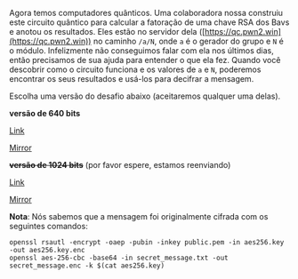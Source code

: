 
Agora temos computadores quânticos. Uma colaboradora nossa construiu este circuito quântico para calcular a fatoração de uma chave RSA dos Bavs
e anotou os resultados. Eles estão no servidor dela ([https://qc.pwn2.win](https://qc.pwn2.win)) no caminho `/a/N`, onde `a` é o gerador do grupo e `N` é o módulo. Infelizmente não conseguimos falar com ela nos últimos dias, então precisamos de sua ajuda para entender o que ela fez. Quando você descobrir como o circuito funciona e os valores de `a` e `N`, poderemos encontrar os seus resultados e usá-los para decifrar a mensagem.

Escolha uma versão do desafio abaixo (aceitaremos qualquer uma delas).

**versão de 640 bits**

[Link](https://cloud.ufscar.br:8080/v1/AUTH_c93b694078064b4f81afd2266a502511/static.pwn2win.party/back-to-bletchley-park_e27c9e079019f76ac913fa01933fc65147e1c06adf49d70b8c3cc868593eadbb.tar.gz)

[Mirror](https://static.pwn2win.party/back-to-bletchley-park_e27c9e079019f76ac913fa01933fc65147e1c06adf49d70b8c3cc868593eadbb.tar.gz)

~~**versão de 1024 bits**~~ (por favor espere, estamos reenviando)

[Link](https://cloud.ufscar.br:8080/v1/AUTH_c93b694078064b4f81afd2266a502511/static.pwn2win.party/back-to-bletchley-park_b349f5d19905bcdf8f4abd01f321f2e05adf0979dcf3b435465deaabbc913dec.tar.gz)

[Mirror](https://static.pwn2win.party/back-to-bletchley-park_b349f5d19905bcdf8f4abd01f321f2e05adf0979dcf3b435465deaabbc913dec.tar.tgz)

**Nota**: Nós sabemos que a mensagem foi originalmente cifrada com os seguintes comandos:

```
openssl rsautl -encrypt -oaep -pubin -inkey public.pem -in aes256.key -out aes256.key.enc
openssl aes-256-cbc -base64 -in secret_message.txt -out secret_message.enc -k $(cat aes256.key)
```
